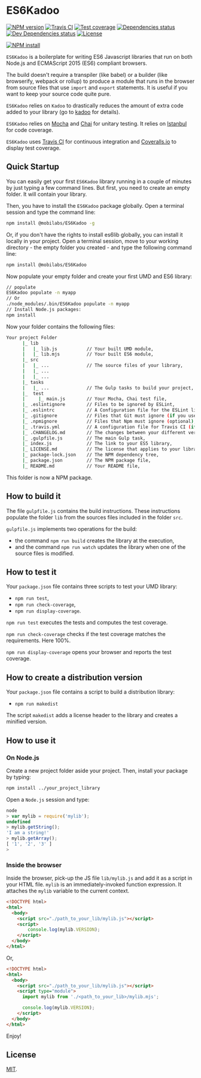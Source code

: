 # ES6Kadoo

[![NPM version][npm-image]][npm-url]
[![Travis CI][travis-image]][travis-url]
[![Test coverage][coveralls-image]][coveralls-url]
[![Dependencies status][dependencies-image]][dependencies-url]
[![Dev Dependencies status][devdependencies-image]][devdependencies-url]
[![License][license-image]](LICENSE.md)
<!--- [![node version][node-image]][node-url] -->

[![NPM install][npm-install-image]][npm-install-url]

`ES6Kadoo` is a boilerplate for writing ES6 Javascript libraries that run on both Node.js and ECMAScript 2015 (ES6) compliant browsers.

The build doesn't require a transpiler (like babel) or a builder (like browserify, webpack or rollup) to produce a module that runs in the browser from source files that use `import` and `export` statements. It is useful if you want to keep your source code quite pure.

`ES6Kadoo` relies on `Kadoo` to drastically reduces the amount of extra code added to your library (go to [kadoo](https://www.npmjs.com/package/kadoo) for details).

`ES6Kadoo` relies on [Mocha](https://mochajs.org) and [Chai](http://chaijs.com) for unitary testing. It relies on [Istanbul](https://gotwarlost.github.io/istanbul/) for code coverage.

`ES6Kadoo` uses [Travis CI](https://travis-ci.org) for continuous integration and [Coveralls.io](https://coveralls.io) to display test coverage.


## Quick Startup

You can easily get your first `ES6Kadoo` library running in a couple of minutes by just typing a few command lines. But first, you need to create an empty folder. It will contain your library.

Then, you have to install the `ES6Kadoo` package globally. Open a terminal session and type the command line:

```bash
npm install @mobilabs/ES6Kadoo -g
```

Or, if you don't have the rights to install es6lib globally, you can install it locally in your project. Open a terminal session, move to your working directory - the empty folder you created - and type the following command line:

```bash
npm install @mobilabs/ES6Kadoo
```

Now populate your empty folder and create your first UMD and ES6 library:

```bash
// populate
ES6Kadoo populate -n myapp
// Or
./node_modules/.bin/ES6Kadoo populate -n myapp
// Install Node.js packages:
npm install
```

Now your folder contains the following files:

```bash
Your project Folder
      |_ lib
      |   |_ lib.js           // Your built UMD module,
      |   |_ lib.mjs          // Your built ES6 module,
      |_ src
      |   |_ ...              // The source files of your library,
      |   |_ ...
      |   |_ ...
      |_ tasks
      |   |_ ...              // The Gulp tasks to build your project,
      |_  test
      |     |_ main.js        // Your Mocha, Chai test file,
      |_ .eslintignore        // Files to be ignored by ESLint,
      |_ .eslintrc            // A Configuration file for the ESLint linter tool (if you use it),
      |_ .gitignore           // Files that Git must ignore (if you use git),
      |_ .npmignore           // Files that Npm must ignore (optional),
      |_ .travis.yml          // A configuration file for Travis CI (if you use it),
      |_ .CHANGELOG.md        // The changes between your different versions,
      |_ .gulpfile.js         // The main Gulp task,
      |_ index.js             // The link to your ES5 library,
      |_ LICENSE.md           // The license that applies to your library (here MIT),
      |_ package-lock.json    // The NPM dependency tree,
      |_ package.json         // The NPM package file,
      |_ README.md            // Your README file,
```

This folder is now a NPM package.


## How to build it

The file `gulpfile.js` contains the build instructions. These instructions populate the folder `lib` from the sources files included in the folder `src`.

`gulpfile.js` implements two operations for the build:
  * the command `npm run build` creates the library at the execution,
  * and the command `npm run watch` updates the library when one of the source files is modified.


## How to test it

Your `package.json` file contains three scripts to test your UMD library:

  * `npm run test`,
  * `npm run check-coverage`,
  * `npm run display-coverage`.

`npm run test` executes the tests and computes the test coverage.

`npm run check-coverage` checks if the test coverage matches the requirements. Here 100%.

`npm run display-coverage` opens your browser and reports the test coverage.


## How to create a distribution version

Your `package.json` file contains a script to build a distribution library:

  * `npm run makedist`

The script `makedist` adds a license header to the library and creates a minified version.


## How to use it

### On Node.js

Create a new project folder aside your project. Then, install your package by typing:

```bash
npm install ../your_project_library
```

Open a `Node.js` session and type:
```js
node
> var mylib = require('mylib');
undefined
> mylib.getString();
'I am a string!'
> mylib.getArray();
[ '1', '2', '3' ]
>
```

### Inside the browser

Inside the browser, pick-up the JS file `lib/mylib.js` and add it as a script in your HTML file. `mylib` is an immediately-invoked function expression. It attaches the `mylib` variable to the current context.

```html
<!DOCTYPE html>
<html>
  <body>
    <script src="./path_to_your_lib/mylib.js"></script>
    <script>
    	console.log(mylib.VERSION);
    </script>
  </body>
</html>
```

Or,

```html
<!DOCTYPE html>
<html>
  <body>
    <script src="./path_to_your_lib/mylib.js"></script>
    <script type="module">
      import mylib from './<path_to_your_lib>/mylib.mjs';

      console.log(mylib.VERSION);
    </script>
  </body>
</html>
```

Enjoy!

## License

[MIT](LICENSE.md).

<!--- URls -->

[npm-image]: https://img.shields.io/npm/v/@mobilabs/es6kadoo.svg?style=flat-square
[npm-install-image]: https://nodei.co/npm/@mobilabs/es6kadoo.png?compact=true
[node-image]: https://img.shields.io/badge/node.js-%3E=_0.10-green.svg?style=flat-square
[download-image]: https://img.shields.io/npm/dm/@mobilabs/es6kadoo.svg?style=flat-square
[travis-image]: https://img.shields.io/travis/jclo/es6kadoo.svg?style=flat-square
[coveralls-image]: https://img.shields.io/coveralls/jclo/es6kadoo/master.svg?style=flat-square
[dependencies-image]: https://david-dm.org/jclo/es6kadoo/status.svg?theme=shields.io
[devdependencies-image]: https://david-dm.org/jclo/es6kadoo/dev-status.svg?theme=shields.io
[license-image]: https://img.shields.io/npm/l/@mobilabs/es6kadoo.svg?style=flat-square

[npm-url]: https://www.npmjs.com/package/@mobilabs/es6kadoo
[npm-install-url]: https://nodei.co/npm/@mobilabs/es6kadoo
[node-url]: http://nodejs.org/download
[download-url]: https://www.npmjs.com/package/@mobilabs/es6kadoo
[travis-url]: https://travis-ci.org/jclo/es6kadoo
[coveralls-url]: https://coveralls.io/github/jclo/es6kadoo?branch=master
[dependencies-url]: https://david-dm.org/jclo/es6kadoo
[devdependencies-url]: https://david-dm.org/jclo/es6kadoo?type=dev
[license-url]: http://opensource.org/licenses/MIT
